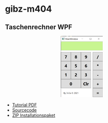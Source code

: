 # gibz-m404

## Taschenrechner WPF

<p align="center">
<img src=".assets/screenshot-taschenrechner.png" height="200px" />
</p>


* [Tutorial PDF](TaschenrechnerWPF/Aufgabe%20Einfacher%20Taschenrechner.pdf)
* [Sourcecode](TaschenrechnerWPF/)
* [ZIP Installationspaket](https://github.com/3n3a/gibz-m404/releases/download/wpf-v1/TaschenrecnerWPF-v1.zip)
